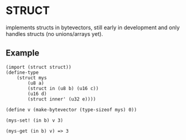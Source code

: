 # STRUCT
implements structs in bytevectors, still early in development and only handles structs (no unions/arrays yet).

## Example

```
(import (struct struct))
(define-type 
    (struct mys 
        (u8 a)
        (struct in (u8 b) (u16 c))
        (u16 d)
        (struct inner' (u32 e))))

(define v (make-bytevector (type-sizeof mys) 0))

(mys-set! (in b) v 3)

(mys-get (in b) v) => 3
```